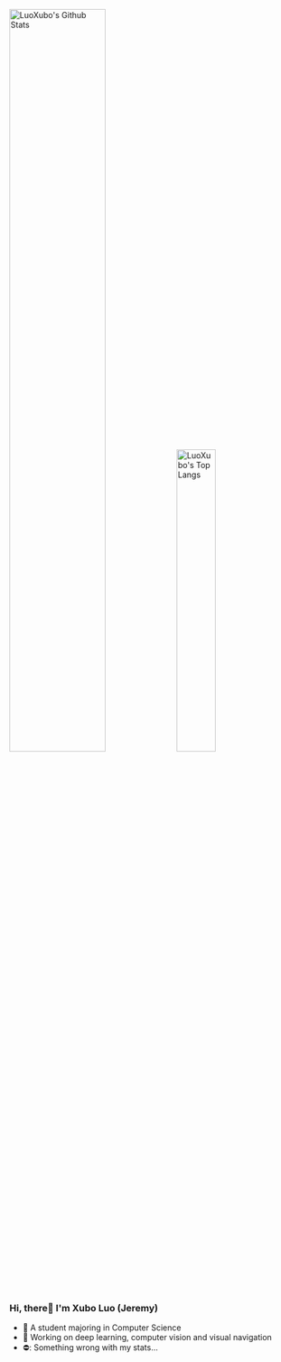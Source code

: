 <p>
  <img src="https://github-readme-stats.vercel.app/api?username=LuoXubo&show_icons=true&hide_border=true" alt="LuoXubo's Github Stats" width="58%" />
  <img src="https://github-readme-stats.vercel.app/api/top-langs/?username=LuoXubo&layout=compact&hide_border=true&langs_count=10" alt="LuoXubo's Top Langs" width="37%" /> 
</p>
  
### Hi, there👋  I'm Xubo Luo (Jeremy)

- :orange_book:  A student majoring in Computer Science
- :hammer:  Working on deep learning, computer vision and visual navigation
- ⛔: Something wrong with my stats...

